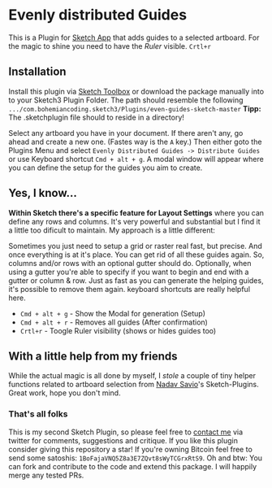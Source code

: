 # Evenly distributed Guides
This is a Plugin for [Sketch App](http://www.sketchapp.com) that adds guides to a selected artboard.
For the magic to shine you need to have the *Ruler* visible. `Crtl+r`

## Installation
Install this plugin via [Sketch Toolbox](http://sketchtoolbox.com) or download the package manually into to your Sketch3 Plugin Folder. The path should resemble the following
```.../com.bohemiancoding.sketch3/Plugins/even-guides-sketch-master``` **Tipp:** The .sketchplugin file should to reside in a directory!

Select any artboard you have in your document. If there aren't any, go ahead and create a new one. (Fastes way is the `A` key.) Then either goto the Plugins Menu and select `Evenly Distributed Guides -> Distribute Guides` or use Keyboard shortcut
`Cmd + alt + g`. A modal window will appear where you can define the setup for the guides you aim to create.

## Yes, I know...
**Within Sketch there's a specific feature for Layout Settings** where you can define any rows and columns. It's very powerful and substantial but I find it a little too dificult to maintain.
My approach is a little different:

Sometimes you just need to setup a grid or raster real fast, but precise. And once everything is at it's place. You can get rid of all these guides again.
So, columns and/or rows with an optional gutter should do. Optionally, when using a gutter you're able to specify if you want to begin and end with a gutter or column & row.
Just as fast as you can generate the helping guides, it's possible to remove them again. keyboard shortcuts are really helpful here.

 - `Cmd + alt + g` - Show the Modal for generation (Setup)
 - `Cmd + alt + r` - Removes all guides (After confirmation)
 - `Crtl+r` - Toogle Ruler visibility (shows or hides guides too)

## With a little help from my friends
While the actual magic is all done by myself, I *stole* a couple of tiny helper functions related to artboard selection from [Nadav Savio](https://github.com/nadavsavio/sketch-plugins)'s Sketch-Plugins. Great work, hope you don't mind.

### That's all folks
This is my second Sketch Plugin, so please feel free to [contact me](http://bit.ly/1MSRFbd) via twitter for comments, suggestions and critique.
If you like this plugin consider giving this repository a star! If you're owning Bitcoin feel free to send some satoshis: `1BoFajaVNQ5Z8a3E7ZQvt8sWyTCGrxRtS9`.
Oh and btw: You can fork and contribute to the code and extend this package. I will happily merge any tested PRs.
